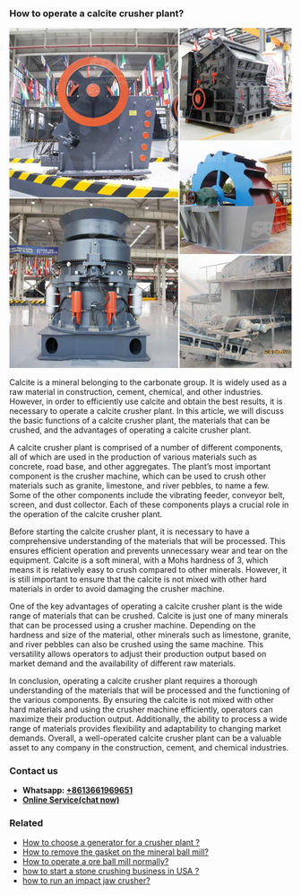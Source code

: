 <h3>How to operate a calcite crusher plant?</h3><img src='1701745355.jpg' alt=''><p>Calcite is a mineral belonging to the carbonate group. It is widely used as a raw material in construction, cement, chemical, and other industries. However, in order to efficiently use calcite and obtain the best results, it is necessary to operate a calcite crusher plant. In this article, we will discuss the basic functions of a calcite crusher plant, the materials that can be crushed, and the advantages of operating a calcite crusher plant.</p><p>A calcite crusher plant is comprised of a number of different components, all of which are used in the production of various materials such as concrete, road base, and other aggregates. The plant’s most important component is the crusher machine, which can be used to crush other materials such as granite, limestone, and river pebbles, to name a few. Some of the other components include the vibrating feeder, conveyor belt, screen, and dust collector. Each of these components plays a crucial role in the operation of the calcite crusher plant.</p><p>Before starting the calcite crusher plant, it is necessary to have a comprehensive understanding of the materials that will be processed. This ensures efficient operation and prevents unnecessary wear and tear on the equipment. Calcite is a soft mineral, with a Mohs hardness of 3, which means it is relatively easy to crush compared to other minerals. However, it is still important to ensure that the calcite is not mixed with other hard materials in order to avoid damaging the crusher machine.</p><p>One of the key advantages of operating a calcite crusher plant is the wide range of materials that can be crushed. Calcite is just one of many minerals that can be processed using a crusher machine. Depending on the hardness and size of the material, other minerals such as limestone, granite, and river pebbles can also be crushed using the same machine. This versatility allows operators to adjust their production output based on market demand and the availability of different raw materials.</p><p>In conclusion, operating a calcite crusher plant requires a thorough understanding of the materials that will be processed and the functioning of the various components. By ensuring the calcite is not mixed with other hard materials and using the crusher machine efficiently, operators can maximize their production output. Additionally, the ability to process a wide range of materials provides flexibility and adaptability to changing market demands. Overall, a well-operated calcite crusher plant can be a valuable asset to any company in the construction, cement, and chemical industries.</p><h3>Contact us</h3><ul><li><strong>Whatsapp:&nbsp;<a href="https://wa.me/8613661969651">+8613661969651</a></strong></li><li><a href="https://swt.shibang-china.com/?git&amp;zhl&amp;How to operate a calcite crusher plant"><strong>Online Service(chat now)</strong></a></li></ul><h3>Related</h3><ul><li><a href='How to choose a generator for a crusher plant .md'>How to choose a generator for a crusher plant ?</a></li><li><a href='How to remove the gasket on the mineral ball mill.md'>How to remove the gasket on the mineral ball mill?</a></li><li><a href='How to operate a ore ball mill normally.md'>How to operate a ore ball mill normally?</a></li><li><a href='how to start a stone crushing business in USA .md'>how to start a stone crushing business in USA ?</a></li><li><a href='how to run an impact jaw crusher.md'>how to run an impact jaw crusher?</a></li></ul>